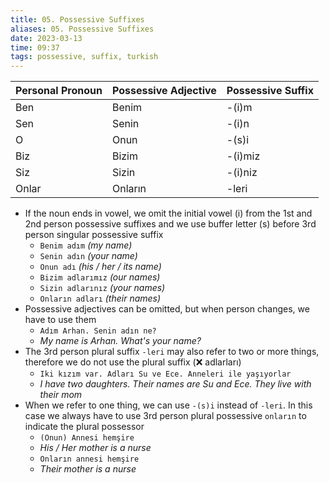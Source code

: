 ```yaml
---
title: 05. Possessive Suffixes
aliases: 05. Possessive Suffixes
date: 2023-03-13
time: 09:37
tags: possessive, suffix, turkish
---
```


| Personal Pronoun | Possessive Adjective | Possessive Suffix |
| ---------------- | -------------------- | ----------------- |
| Ben              | Benim                | -(i)m             |
| Sen              | Senin                | -(i)n             |
| O                | Onun                 | -(s)i             |
| Biz              | Bizim                | -(i)miz           |
| Siz              | Sizin                | -(i)niz           |
| Onlar            | Onların              | -leri             |

-   If the noun ends in vowel, we omit the initial vowel (i) from the 1st and 2nd person possessive suffixes and we use buffer letter (s) before 3rd person singular possessive suffix
    -   `Benim adım` _(my name)_
    -   `Senin adın` _(your name)_
    -   `Onun adı` _(his / her / its name)_
    -   `Bizim adlarımız` _(our names)_
    -   `Sizin adlarınız` _(your names)_
    -   `Onların adları` _(their names)_
-   Possessive adjectives can be omitted, but when person changes, we have to use them
    -   `Adım Arhan. Senin adın ne?`
    -   _My name is Arhan. What's your name?_
-   The 3rd person plural suffix `-leri` may also refer to two or more things, therefore we do not use the plural suffix (❌ adlarları)
    -   `Iki kızım var. Adları Su ve Ece. Anneleri ile yaşıyorlar`
    -   _I have two daughters. Their names are Su and Ece. They live with their mom_
-   When we refer to one thing, we can use `-(s)i` instead of `-leri`. In this case we always have to use 3rd person plural possessive `onların` to indicate the plural possessor
    -   `(Onun) Annesi hemşire`
    -   _His / Her mother is a nurse_
    -   `Onların annesi hemşire`
    -   _Their mother is a nurse_
